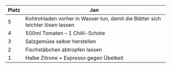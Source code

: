 Platz | Jan |
------ | ------|
5      |Kohlrohladen vorher in Wasser tun, damit die Blätter sich leichter lösen lassen|
4      |500ml Tomaten – 1 Chilli-Schote| 
3      |Salzgemüse selber herstellen| 
2      |Fischstäbchen abtropfen lassen| 
1      |Halbe Zitrone + Espresso gegen Übelkeit| 
